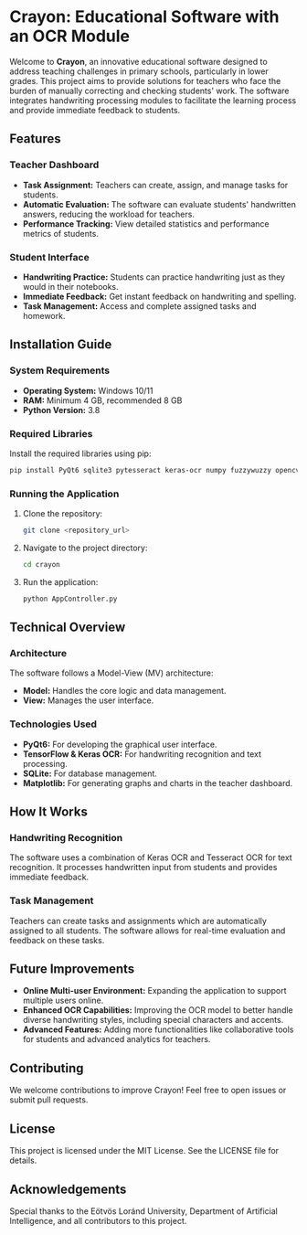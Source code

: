 # Crayon: Educational Software with an OCR Module

Welcome to **Crayon**, an innovative educational software designed to address teaching challenges in primary schools, particularly in lower grades. This project aims to provide solutions for teachers who face the burden of manually correcting and checking students' work. The software integrates handwriting processing modules to facilitate the learning process and provide immediate feedback to students.

## Features

### Teacher Dashboard
- **Task Assignment:** Teachers can create, assign, and manage tasks for students.
- **Automatic Evaluation:** The software can evaluate students' handwritten answers, reducing the workload for teachers.
- **Performance Tracking:** View detailed statistics and performance metrics of students.

### Student Interface
- **Handwriting Practice:** Students can practice handwriting just as they would in their notebooks.
- **Immediate Feedback:** Get instant feedback on handwriting and spelling.
- **Task Management:** Access and complete assigned tasks and homework.

## Installation Guide

### System Requirements
- **Operating System:** Windows 10/11
- **RAM:** Minimum 4 GB, recommended 8 GB
- **Python Version:** 3.8

### Required Libraries
Install the required libraries using pip:
```sh
pip install PyQt6 sqlite3 pytesseract keras-ocr numpy fuzzywuzzy opencv-python unidecode bcrypt matplotlib
```

### Running the Application
1. Clone the repository:
    ```sh
    git clone <repository_url>
    ```
2. Navigate to the project directory:
    ```sh
    cd crayon
    ```
3. Run the application:
    ```sh
    python AppController.py
    ```

## Technical Overview

### Architecture
The software follows a Model-View (MV) architecture:
- **Model:** Handles the core logic and data management.
- **View:** Manages the user interface.

### Technologies Used
- **PyQt6:** For developing the graphical user interface.
- **TensorFlow & Keras OCR:** For handwriting recognition and text processing.
- **SQLite:** For database management.
- **Matplotlib:** For generating graphs and charts in the teacher dashboard.

## How It Works

### Handwriting Recognition
The software uses a combination of Keras OCR and Tesseract OCR for text recognition. It processes handwritten input from students and provides immediate feedback.

### Task Management
Teachers can create tasks and assignments which are automatically assigned to all students. The software allows for real-time evaluation and feedback on these tasks.

## Future Improvements
- **Online Multi-user Environment:** Expanding the application to support multiple users online.
- **Enhanced OCR Capabilities:** Improving the OCR model to better handle diverse handwriting styles, including special characters and accents.
- **Advanced Features:** Adding more functionalities like collaborative tools for students and advanced analytics for teachers.

## Contributing
We welcome contributions to improve Crayon! Feel free to open issues or submit pull requests.

## License
This project is licensed under the MIT License. See the LICENSE file for details.

## Acknowledgements
Special thanks to the Eötvös Loránd University, Department of Artificial Intelligence, and all contributors to this project.
